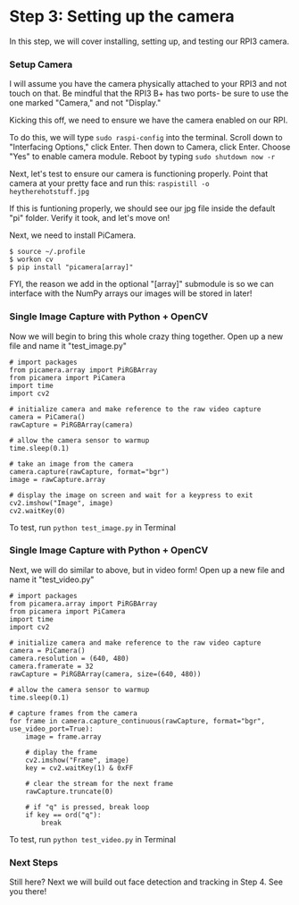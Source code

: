 # Step 3: Setting up the camera
In this step, we will cover installing, setting up, and testing our RPI3 camera. 


### Setup Camera

I will assume you have the camera physically attached to your RPI3 and not touch on that. Be mindful that the RPI3 B+ has two ports- be sure to use the one marked "Camera," and not "Display."

Kicking this off, we need to ensure we have the camera enabled on our RPI. 

To do this, we will type ```sudo raspi-config``` into the terminal. Scroll down to "Interfacing Options," click Enter. Then down to Camera, click Enter. Choose "Yes" to enable camera module. Reboot by typing ```sudo shutdown now -r```

Next, let's test to ensure our camera is functioning properly. Point that camera at your pretty face and run this:
```raspistill -o heytherehotstuff.jpg```

If this is funtioning properly, we should see our jpg file inside the default "pi" folder. Verify it took, and let's move on!

Next, we need to install PiCamera.

```
$ source ~/.profile
$ workon cv
$ pip install "picamera[array]"
```

FYI, the reason we add in the optional "[array]" submodule is so we can interface with the NumPy arrays our images will be stored in later!


### Single Image Capture with Python + OpenCV

Now we will begin to bring this whole crazy thing together. Open up a new file and name it "test_image.py"

```
# import packages
from picamera.array import PiRGBArray
from picamera import PiCamera
import time
import cv2
 
# initialize camera and make reference to the raw video capture
camera = PiCamera()
rawCapture = PiRGBArray(camera)
 
# allow the camera sensor to warmup
time.sleep(0.1)
 
# take an image from the camera
camera.capture(rawCapture, format="bgr")
image = rawCapture.array
 
# display the image on screen and wait for a keypress to exit
cv2.imshow("Image", image)
cv2.waitKey(0)
```

To test, run ```python test_image.py``` in Terminal


### Single Image Capture with Python + OpenCV

Next, we will do similar to above, but in video form! Open up a new file and name it "test_video.py"

```
# import packages
from picamera.array import PiRGBArray
from picamera import PiCamera
import time
import cv2
 
# initialize camera and make reference to the raw video capture
camera = PiCamera()
camera.resolution = (640, 480)
camera.framerate = 32
rawCapture = PiRGBArray(camera, size=(640, 480))
 
# allow the camera sensor to warmup
time.sleep(0.1)
 
# capture frames from the camera
for frame in camera.capture_continuous(rawCapture, format="bgr", use_video_port=True):
	image = frame.array
 
	# diplay the frame
	cv2.imshow("Frame", image)
	key = cv2.waitKey(1) & 0xFF
 
	# clear the stream for the next frame
	rawCapture.truncate(0)
 
	# if "q" is pressed, break loop
	if key == ord("q"):
		break
```

To test, run ```python test_video.py``` in Terminal


### Next Steps

Still here? Next we will build out face detection and tracking in Step 4. See you there!
